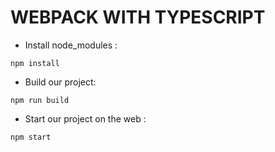 # WEBPACK WITH TYPESCRIPT

* Install node_modules :
```
npm install
```

* Build our project: 
 ```
npm run build
```

* Start our project on the web :
 ```
npm start
```